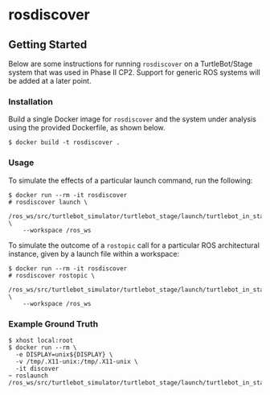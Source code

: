 # rosdiscover

## Getting Started

Below are some instructions for running `rosdiscover` on a TurtleBot/Stage
system that was used in Phase II CP2. Support for generic ROS systems will
be added at a later point.


### Installation

Build a single Docker image for `rosdiscover` and the system under analysis
using the provided Dockerfile, as shown below.

```
$ docker build -t rosdiscover .
```

### Usage

To simulate the effects of a particular launch command, run the following:

```
$ docker run --rm -it rosdiscover
# rosdiscover launch \
    /ros_ws/src/turtlebot_simulator/turtlebot_stage/launch/turtlebot_in_stage.launch \
    --workspace /ros_ws
```

To simulate the outcome of a `rostopic` call for a particular ROS architectural
instance, given by a launch file within a workspace:

```
$ docker run --rm -it rosdiscover
# rosdiscover rostopic \
    /ros_ws/src/turtlebot_simulator/turtlebot_stage/launch/turtlebot_in_stage.launch \
    --workspace /ros_ws
```


### Example Ground Truth

```
$ xhost local:root
$ docker run --rm \
  -e DISPLAY=unix${DISPLAY} \
  -v /tmp/.X11-unix:/tmp/.X11-unix \
  -it discover
~ roslaunch /ros_ws/src/turtlebot_simulator/turtlebot_stage/launch/turtlebot_in_stage.launch
```
